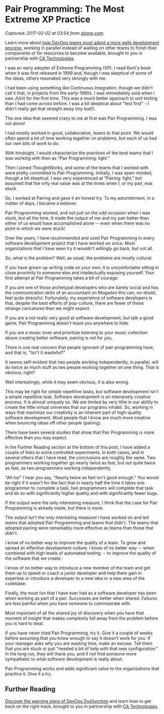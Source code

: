 # Pair Programming: The Most Extreme XP Practice

_Captured: 2017-02-02 at 03:54 from [dzone.com](https://dzone.com/articles/pair-programming-the-most-extreme-xp-practice-1?edition=267881&utm_source=Daily%20Digest&utm_medium=email&utm_campaign=dd%202017-02-01)_

Learn more about [how DevOps teams must adopt a more agile development process](https://dzone.com/go?i=148026&u=https%3A%2F%2Fwww.ca.com%2Fus%2Fcollateral%2Febook%2Fexploring-the-tools-that-make-agile-parallel-development-possible.register.html%3Fmrm%3D540542%26cid%3DNA-DSP-ABUS-ACM-000195-00001285-000000492%26aid%3D00702), working in parallel instead of waiting on other teams to finish their components or for resources to become available, brought to you in partnership with [CA Technologies](https://dzone.com/go?i=148026&u=https%3A%2F%2Fwww.ca.com%2Fus%2Fcollateral%2Febook%2Fexploring-the-tools-that-make-agile-parallel-development-possible.register.html%3Fmrm%3D540542%26cid%3DNA-DSP-ABUS-ACM-000195-00001285-000000492%26aid%3D00702).

I was an early adopter of Extreme Programming (XP). I read Kent's book when it was first released in 1999 and, though I was skeptical of some of the ideas, others resonated very strongly with me.

I had been using something like Continuous Integration, though we didn't call it that, in projects from the early-1990s. I was immediately sold when I saw JUnit for the first time. This was a much better approach to unit testing than I had come across before. I was a bit skeptical about "test first" - I didn't really get that straight away (my bad!).

The one idea that seemed crazy to me at first was Pair Programming. I was not alone!

I had mostly worked in good, collaborative, teams to that point. We would often spend a lot of time working together on problems, but each of us had our own bits of work to do.

With hindsight, I would characterize the practices of the best teams that I was working with then as "Pair Programming: light."

Then I joined ThoughtWorks, and some of the teams that I worked with were pretty committed to Pair Programming. Initially, I was open-minded, though a bit skeptical. I was very experienced at "Pairing: light," but assumed that the only real value was at the times when I, or my pair, was stuck.

So, I worked at Pairing and gave it an honest try. To my astonishment, in a matter of days, I became a believer.

Pair Programming worked, and not just on the odd occasion when I was stuck, but all the time. It made the output of me and my pair better than either of us would have accomplished alone -- even when there was no point in which we were stuck!

Over the years, I have recommended and used Pair Programming in every software development project that I have worked on since. Most organizations that I have seen try it wouldn't willingly go back, but not all.

So, what is the problem? Well, as usual, the problems are mostly cultural.

If you have grown up writing code on your own, it is uncomfortable sitting in close proximity to someone else and intellectually exposing yourself. Your first attempt at Pair Programming takes a bit of courage.

If you are one of those archetypal developers who are barely social and has the communication skills of an accountant on Mogadon this can, no-doubt, feel quite stressful. Fortunately, my experience of software developers is that, despite the best efforts of pop-culture, there are fewer of these strange caricatures than we might expect.

If you are a not really very good at software development, but talk a good game, Pair Programming doesn't leave you anywhere to hide.

If you are a music lover and prioritize listening to your music collection above creating better software, pairing is not for you.

There is one real concern that people ignorant of pair-programming have, and that is, "Isn't it wasteful?"

It seems self-evident that two people working independently, in parallel, will do twice as much stuff as two people working together on one thing. That is obvious, right?

Well interestingly, while it may seem obvious, it is also wrong.

This may be right for simple repetitive tasks, but software development isn't a simple repetitive task. Software development is an intensively creative process. It is almost uniquely so. We are limited by very little in our ability to create the little virtual universes that our programs inhabit. So, working in ways that maximize our creativity is an inherent part of high-quality software development. Most people that I know are much more creative when bouncing ideas off other people (pairing).

There have been several studies that show that Pair Programming is more effective than you may expect.

In the Further Reading section at the bottom of this post, I have added a couple of links to some controlled experiments. In both cases, and in several others that I have read, the conclusions are roughly the same. Two programmers working together go nearly twice as fast, but not quite twice as fast, as two programmers working independently.

"Ah ha!" I hear you say, "Nearly twice as fast isn't good enough." You would be right if it wasn't for the fact that in nearly half the time it takes one programmer to complete a task, two programmers will complete that task and do so with significantly higher quality and with significantly fewer bugs.

If the output were the only interesting measure, I think that the case for Pair Programming is already made, but there is more.

The output isn't the only interesting measure! I have worked on and led teams that adopted Pair Programming and teams that didn't. The teams that adopted pairing were remarkably more effective as teams than those that didn't.

I know of no better way to improve the quality of a team. To grow and spread an effective development culture. I know of no better way -- when combined with high levels of automated testing -- to improve the quality of the software that we create.

I know of no better way to introduce a new member of the team and get them up to speed or coach a junior developer and help them gain in expertise or introduce a developer to a new idea or a new area of the codebase.

Finally, the most fun that I have ever had as a software developer has been when working as part of a pair. Successes are better when shared. Failures are less painful when you have someone to commiserate with.

Most important of all the shared joy of discovery when you have that moment of insight that makes complexity fall away from the problem before you is hard to beat.

If you have never tried Pair Programming, try it. Give it a couple of weeks before assuming that you know enough to say it doesn't work for you. If your manager asks why you are wasting time, make an excuse. Tell them that you are stuck or just "needed a bit of help with that new configuration." In the long run, they will thank you, and if not find someone more sympathetic to what software development is really about.

Pair Programming works and adds significant value to the organizations that practice it. Give it a try.

## Further Reading

[Discover the warning signs of DevOps Dysfunction](https://dzone.com/go?i=148027&u=http%3A%2F%2Ftransform.ca.com%2Fpragmatic-guide-to-devops.html%3Fmrm%3D540542%26cid%3DNA-DSP-ABUS-ACM-000195-00001286-000000493%26aid%3D00702) and learn how to get back on the right track, brought to you in partnership with [CA Technologies](https://dzone.com/go?i=148027&u=http%3A%2F%2Ftransform.ca.com%2Fpragmatic-guide-to-devops.html%3Fmrm%3D540542%26cid%3DNA-DSP-ABUS-ACM-000195-00001286-000000493%26aid%3D00702).
